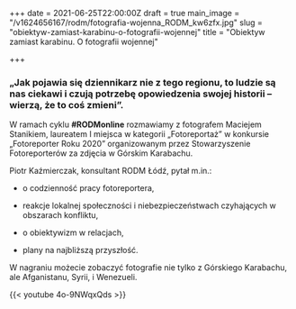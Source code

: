 +++
date = 2021-06-25T22:00:00Z
draft = true
main_image = "/v1624656167/rodm/fotografia-wojenna_RODM_kw6zfx.jpg"
slug = "obiektyw-zamiast-karabinu-o-fotografii-wojennej"
title = "Obiektyw zamiast karabinu. O fotografii wojennej"

+++
### **„Jak pojawia się dziennikarz nie z tego regionu, to ludzie są nas ciekawi i czują potrzebę opowiedzenia swojej historii – wierzą, że to coś zmieni”.**

W ramach cyklu **#RODMonline** rozmawiamy z fotografem Maciejem Stanikiem, laureatem I miejsca w kategorii „Fotoreportaż” w konkursie „Fotoreporter Roku 2020” organizowanym przez Stowarzyszenie Fotoreporterów za zdjęcia w Górskim Karabachu. 

Piotr Kaźmierczak, konsultant RODM Łódź, pytał m.in.:

* o codzienność pracy fotoreportera,


* reakcje lokalnej społeczności i niebezpieczeństwach czyhających w obszarach konfliktu,


* o obiektywizm w relacjach,


* plany na najbliższą przyszłość.

W nagraniu możecie zobaczyć fotografie nie tylko z Górskiego Karabachu, ale Afganistanu, Syrii, i Wenezueli. 

{{< youtube 4o-9NWqxQds >}}